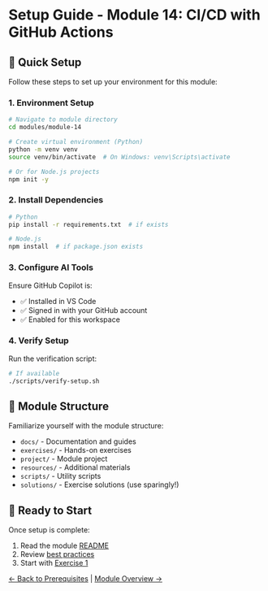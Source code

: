 # Setup Guide - Module 14: CI/CD with GitHub Actions

## 🚀 Quick Setup

Follow these steps to set up your environment for this module:

### 1. Environment Setup

```bash
# Navigate to module directory
cd modules/module-14

# Create virtual environment (Python)
python -m venv venv
source venv/bin/activate  # On Windows: venv\Scripts\activate

# Or for Node.js projects
npm init -y
```

### 2. Install Dependencies

```bash
# Python
pip install -r requirements.txt  # if exists

# Node.js
npm install  # if package.json exists
```

### 3. Configure AI Tools

Ensure GitHub Copilot is:
- ✅ Installed in VS Code
- ✅ Signed in with your GitHub account
- ✅ Enabled for this workspace

### 4. Verify Setup

Run the verification script:
```bash
# If available
./scripts/verify-setup.sh
```

## 📁 Module Structure

Familiarize yourself with the module structure:
- `docs/` - Documentation and guides
- `exercises/` - Hands-on exercises
- `project/` - Module project
- `resources/` - Additional materials
- `scripts/` - Utility scripts
- `solutions/` - Exercise solutions (use sparingly!)

## 🎯 Ready to Start

Once setup is complete:
1. Read the module [README](../README.md)
2. Review [best practices](best-practices.md)
3. Start with [Exercise 1](../exercises/exercise1/README.md)

[← Back to Prerequisites](../prerequisites.md) | [Module Overview →](../README.md)
